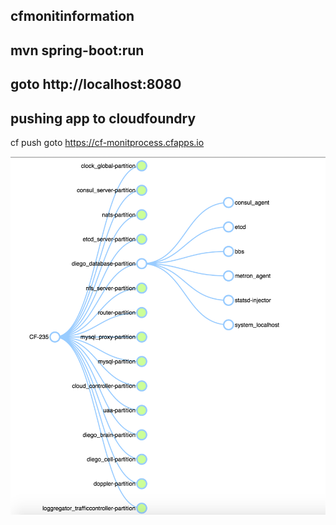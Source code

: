 ## cfmonitinformation
## mvn spring-boot:run
## goto http://localhost:8080
## pushing app to cloudfoundry
cf push
goto https://cf-monitprocess.cfapps.io

![Alt text](/cfmonitprocess.png?raw=true "Home Page")